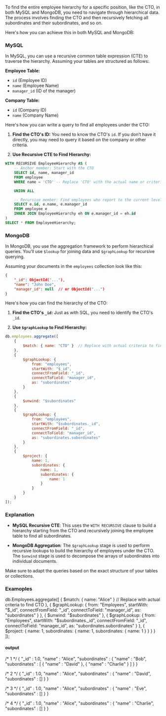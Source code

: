 To find the entire employee hierarchy for a specific position, like the CTO, in both MySQL and MongoDB, you need to navigate through hierarchical data. The process involves finding the CTO and then recursively fetching all subordinates and their subordinates, and so on. 

Here's how you can achieve this in both MySQL and MongoDB:

### MySQL

In MySQL, you can use a recursive common table expression (CTE) to traverse the hierarchy. Assuming your tables are structured as follows:

**Employee Table:**
- `id` (Employee ID)
- `name` (Employee Name)
- `manager_id` (ID of the manager)

**Company Table:**
- `id` (Company ID)
- `name` (Company Name)

Here's how you can write a query to find all employees under the CTO:

1. **Find the CTO's ID:**
   You need to know the CTO's `id`. If you don’t have it directly, you may need to query it based on the company or other criteria.

2. **Use Recursive CTE to Find Hierarchy:**

```sql
WITH RECURSIVE EmployeeHierarchy AS (
    -- Anchor member: Start with the CTO
    SELECT id, name, manager_id
    FROM employee
    WHERE name = 'CTO' -- Replace 'CTO' with the actual name or criteria

    UNION ALL

    -- Recursive member: Find employees who report to the current level
    SELECT e.id, e.name, e.manager_id
    FROM employee e
    INNER JOIN EmployeeHierarchy eh ON e.manager_id = eh.id
)
SELECT * FROM EmployeeHierarchy;
```

### MongoDB

In MongoDB, you use the aggregation framework to perform hierarchical queries. You’ll use `$lookup` for joining data and `$graphLookup` for recursive querying.

Assuming your documents in the `employees` collection look like this:

```json
{
    "_id": ObjectId("..."),
    "name": "John Doe",
    "manager_id": null  // or ObjectId("...")
}
```

Here's how you can find the hierarchy of the CTO:

1. **Find the CTO's `_id`:**
   Just as with SQL, you need to identify the CTO's `_id`.

2. **Use `$graphLookup` to Find Hierarchy:**

```javascript
db.employees.aggregate([
    {
        $match: { name: "CTO" }  // Replace with actual criteria to find CTO
    },
    {
        $graphLookup: {
            from: "employees",
            startWith: "$_id",
            connectFromField: "_id",
            connectToField: "manager_id",
            as: "subordinates"
        }
    },
    {
        $unwind: "$subordinates"
    },
    {
        $graphLookup: {
            from: "employees",
            startWith: "$subordinates._id",
            connectFromField: "_id",
            connectToField: "manager_id",
            as: "subordinates.subordinates"
        }
    },
    {
        $project: {
            name: 1,
            subordinates: {
                name: 1,
                subordinates: {
                    name: 1
                }
            }
        }
    }
]);
```

### Explanation

- **MySQL Recursive CTE**: This uses the `WITH RECURSIVE` clause to build a hierarchy starting from the CTO and recursively joining the employee table to find all subordinates.

- **MongoDB Aggregation**: The `$graphLookup` stage is used to perform recursive lookups to build the hierarchy of employees under the CTO. The `$unwind` stage is used to decompose the arrays of subordinates into individual documents.

Make sure to adapt the queries based on the exact structure of your tables or collections.



### Examoples

db.Employees.aggregate([
    {
        $match: { name: "Alice" }  // Replace with actual criteria to find CTO
    },
    {
        $graphLookup: {
            from: "Employees",
            startWith: "$_id",
            connectFromField: "_id",
            connectToField: "manager_id",
            as: "subordinates"
        }
    },
    {
        $unwind: "$subordinates"
    },
    {
        $graphLookup: {
            from: "Employees",
            startWith: "$subordinates._id",
            connectFromField: "_id",
            connectToField: "manager_id",
            as: "subordinates.subordinates"
        }
    },
    {
        $project: {
            name: 1,
            subordinates: {
                name: 1,
                subordinates: {
                    name: 1
                }
            }
        }
    }
]);





#### output


/* 1 */
{
    "_id" : 1.0,
    "name" : "Alice",
    "subordinates" : {
        "name" : "Bob",
        "subordinates" : [ 
            {
                "name" : "David"
            }, 
            {
                "name" : "Charlie"
            }
        ]
    }
}

/* 2 */
{
    "_id" : 1.0,
    "name" : "Alice",
    "subordinates" : {
        "name" : "David",
        "subordinates" : []
    }
}

/* 3 */
{
    "_id" : 1.0,
    "name" : "Alice",
    "subordinates" : {
        "name" : "Eve",
        "subordinates" : []
    }
}

/* 4 */
{
    "_id" : 1.0,
    "name" : "Alice",
    "subordinates" : {
        "name" : "Charlie",
        "subordinates" : []
    }
}

